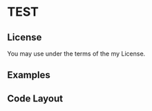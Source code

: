TEST
=========


License
-------
You may use under the terms of the my License.


Examples
--------



Code Layout
-----------
